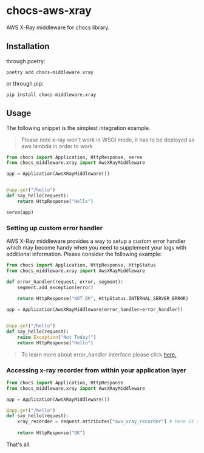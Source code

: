 # chocs-aws-xray
AWS X-Ray middleware for chocs library.

## Installation 
through poetry:
```shell
poetry add chocs-middleware.xray
```
or through pip:
```shell
pip install chocs-middleware.xray
```

## Usage

The following snippet is the simplest integration example.

> Please note x-ray won't work in WSGI mode, it has to be deployed as aws lambda in order to work.
> 
```python
from chocs import Application, HttpResponse, serve
from chocs_middleware.xray import AwsXRayMiddleware

app = Application(AwsXRayMiddleware())


@app.get("/hello")
def say_hello(request):
    return HttpResponse("Hello")

serve(app)
```

### Setting up custom error handler

AWS X-Ray middleware provides a way to setup a custom error handler which may become handy when you
need to supplement your logs with additional information. Please consider the following example:

```python
from chocs import Application, HttpResponse, HttpStatus
from chocs_middleware.xray import AwsXRayMiddleware

def error_handler(request, error, segment):
    segment.add_exception(error)
    
    return HttpResponse("NOT OK", HttpStatus.INTERNAL_SERVER_ERROR)

app = Application(AwsXRayMiddleware(error_handler=error_handler))


@app.get("/hello")
def say_hello(request):
    raise Exception("Not Today!")
    return HttpResponse("Hello")

```

> To learn more about error_handler interface please click [here.]("./chocs_middleware/xray/middleware.py:16") 

### Accessing x-ray recorder from within your application layer
```python
from chocs import Application, HttpResponse
from chocs_middleware.xray import AwsXRayMiddleware

app = Application(AwsXRayMiddleware())

@app.get("/hello")
def say_hello(request):
    xray_recorder = request.attributes["aws_xray_recorder"] # Here is the instance of your recorder.
    
    return HttpResponse("OK")

```

That's all.
